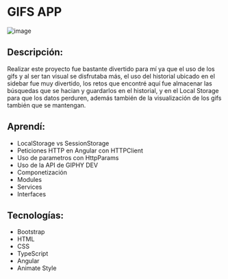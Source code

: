 # GIFS APP

![image](https://user-images.githubusercontent.com/101309300/205187063-06f8c59f-1792-4548-9647-d6c9a463f43c.png)

## Descripción:
Realizar este proyecto fue bastante divertido para mí ya que el uso de los gifs y al ser tan visual se disfrutaba más, el uso del historial ubicado en el sidebar fue muy divertido, los retos que encontré aquí fue almacenar las búsquedas que se hacian y guardarlos en el historial, y en el Local Storage para que los datos perduren, además también de la visualización de los gifs también que se mantengan. 

## Aprendí:
- LocalStorage vs SessionStorage
- Peticiones HTTP en Angular con HTTPClient
- Uso de parametros con HttpParams
- Uso de la API de GIPHY DEV
- Componetización
- Modules
- Services
- Interfaces

## Tecnologías:
- Bootstrap
- HTML
- CSS
- TypeScript
- Angular
- Animate Style

